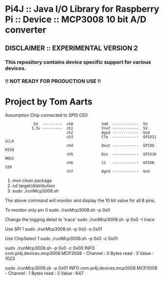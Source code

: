 

Pi4J :: Java I/O Library for Raspberry Pi :: Device :: MCP3008 10 bit A/D converter
==========================================================================

## DISCLAIMER :: EXPERIMENTAL VERSION 2

### This repository contains device specific support for various devices.

### !! NOT READY FOR PRODUCTION USE !!

Project by Tom Aarts
==========================================================================


Assumption
Chip connected to SPI0   CE0

                 5V  ---------  ch0             Vdd  ------------  5V
                3.3v ---------  ch1             Vref ------------  5V
                                ch2             Agnd ------------  Gnd
                                ch3             Clk  ------------  GPIO11 SCLK
                                ch4             Dout ------------  GPIO9  MISO
                                ch5             Din  ------------  GPIO10 MOSI
                                ch6             CS   ------------  GPIO8  CE0
                                ch7             Dgnd ------------  Gnd

1. mvn clean package
2. cd target/distribution
3. sudo ./runMcp3008.sh 

The above command will monitor and display the 10 bit value for all 8 pins.


To monitor only pin 0
sudo ./runMcp3008.sh -p 0x0

Change the logging detail to 'trace'
sudo ./runMcp3008.sh -p 0x0 -t trace


Use SPI 1
sudo ./runMcp3008.sh -p 0x0 -s 0x01


Use ChipSelect 1
sudo ./runMcp3008.sh -p 0x0 -c 0x01



sudo ./runMcp3008.sh -p 0x0 -c 0x00
INFO com.pi4j.devices.mcp3008.MCP3008 - Channel : 0   Bytes read : 3  Value : 1023



sudo ./runMcp3008.sh -p 0x01
INFO com.pi4j.devices.mcp3008.MCP3008 - Channel : 1   Bytes read : 3  Value : 647
